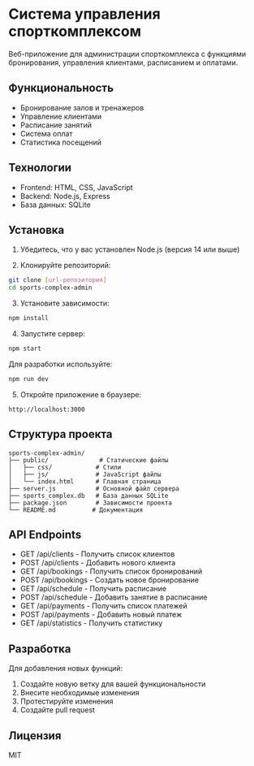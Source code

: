 # Система управления спорткомплексом

Веб-приложение для администрации спорткомплекса с функциями бронирования, управления клиентами, расписанием и оплатами.

## Функциональность

- Бронирование залов и тренажеров
- Управление клиентами
- Расписание занятий
- Система оплат
- Статистика посещений

## Технологии

- Frontend: HTML, CSS, JavaScript
- Backend: Node.js, Express
- База данных: SQLite

## Установка

1. Убедитесь, что у вас установлен Node.js (версия 14 или выше)

2. Клонируйте репозиторий:
```bash
git clone [url-репозитория]
cd sports-complex-admin
```

3. Установите зависимости:
```bash
npm install
```

4. Запустите сервер:
```bash
npm start
```

Для разработки используйте:
```bash
npm run dev
```

5. Откройте приложение в браузере:
```
http://localhost:3000
```

## Структура проекта

```
sports-complex-admin/
├── public/              # Статические файлы
│   ├── css/            # Стили
│   ├── js/             # JavaScript файлы
│   └── index.html      # Главная страница
├── server.js           # Основной файл сервера
├── sports_complex.db   # База данных SQLite
├── package.json        # Зависимости проекта
└── README.md          # Документация
```

## API Endpoints

- GET /api/clients - Получить список клиентов
- POST /api/clients - Добавить нового клиента
- GET /api/bookings - Получить список бронирований
- POST /api/bookings - Создать новое бронирование
- GET /api/schedule - Получить расписание
- POST /api/schedule - Добавить занятие в расписание
- GET /api/payments - Получить список платежей
- POST /api/payments - Добавить новый платеж
- GET /api/statistics - Получить статистику

## Разработка

Для добавления новых функций:

1. Создайте новую ветку для вашей функциональности
2. Внесите необходимые изменения
3. Протестируйте изменения
4. Создайте pull request

## Лицензия

MIT 
